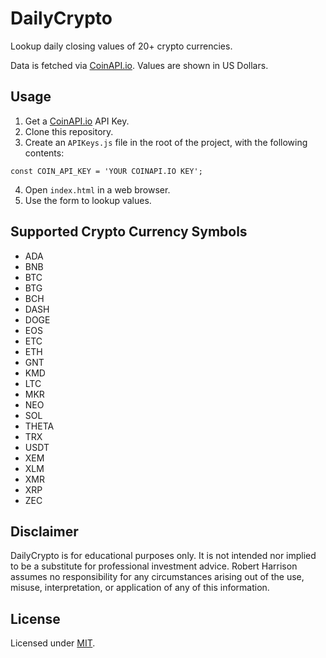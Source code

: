 # DailyCrypto
Lookup daily closing values of 20+ crypto currencies.

Data is fetched via [CoinAPI.io](http://coinapi.io/). Values are shown in US Dollars.

## Usage
1. Get a [CoinAPI.io](http://coinapi.io/) API Key.
2. Clone this repository.
3. Create an `APIKeys.js` file in the root of the project, with the following contents:
```
const COIN_API_KEY = 'YOUR COINAPI.IO KEY';
```
4. Open `index.html` in a web browser.
5. Use the form to lookup values.

## Supported Crypto Currency Symbols
- ADA
- BNB
- BTC
- BTG
- BCH
- DASH
- DOGE
- EOS
- ETC
- ETH
- GNT
- KMD
- LTC
- MKR
- NEO
- SOL
- THETA
- TRX
- USDT
- XEM
- XLM
- XMR
- XRP
- ZEC

## Disclaimer
DailyCrypto is for educational purposes only. It is not intended nor implied to be a substitute for professional investment advice.  Robert Harrison assumes no responsibility for any circumstances arising out of the use, misuse, interpretation, or application of any of this information.

## License
Licensed under [MIT](https://github.com/harrisonrw/DailyCrypto/blob/master/LICENSE).
